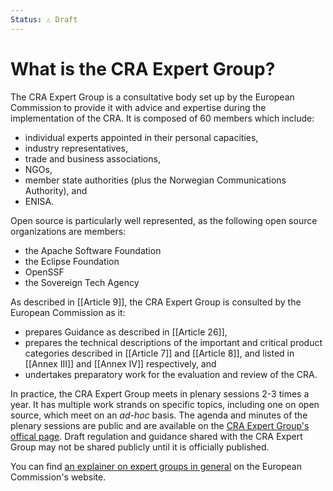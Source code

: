 ```yaml
---
Status: ⚠️ Draft
---
```


# What is the CRA Expert Group?

The CRA Expert Group is a consultative body set up by the European Commission to provide it with advice and expertise during the implementation of the CRA. It is composed of 60 members which include:

- individual experts appointed in their personal capacities,
- industry representatives,
- trade and business associations,
- NGOs,
- member state authorities (plus the Norwegian Communications Authority), and
- ENISA.

Open source is particularly well represented, as the following open source organizations are members:

- the Apache Software Foundation
- the Eclipse Foundation
- OpenSSF
- the Sovereign Tech Agency

As described in [[Article 9]], the CRA Expert Group is consulted by the European Commission as it:

- prepares Guidance as described in [[Article 26]],
- prepares the technical descriptions of the important and critical product categories described in [[Article 7]] and [[Article 8]], and listed in [[Annex III]] and [[Annex IV]] respectively, and
- undertakes preparatory work for the evaluation and review of the CRA.

In practice, the CRA Expert Group meets in plenary sessions 2-3 times a year. It has multiple work strands on specific topics, including one on open source, which meet on an _ad-hoc_ basis. The agenda and minutes of the plenary sessions are public and are available on the [CRA Expert Group's offical page][official page]. Draft regulation and guidance shared with the CRA Expert Group may not be shared publicly until it is officially published.

You can find [an explainer on expert groups in general][explainer] on the European Commission's website.


[official page]: https://ec.europa.eu/transparency/expert-groups-register/screen/expert-groups/consult?lang=en&groupID=3967
[explainer]: https://ec.europa.eu/transparency/expert-groups-register/screen/expert-groups-explained?lang=en
